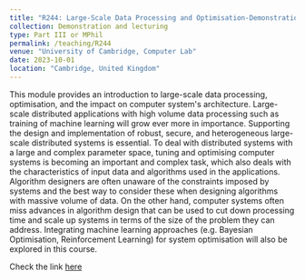 ```yaml
---
title: "R244: Large-Scale Data Processing and Optimisation-Demonstration and Lecturing"
collection: Demonstration and lecturing
type: Part III or MPhil
permalink: /teaching/R244
venue: "University of Cambridge, Computer Lab"
date: 2023-10-01
location: "Cambridge, United Kingdom"
---
```

This module provides an introduction to large-scale data processing, optimisation, and the impact on computer system's architecture. Large-scale distributed applications with high volume data processing such as training of machine learning will grow ever more in importance. Supporting the design and implementation of robust, secure, and heterogeneous large-scale distributed systems is essential. To deal with distributed systems with a large and complex parameter space, tuning and optimising computer systems is becoming an important and complex task, which also deals with the characteristics of input data and algorithms used in the applications. Algorithm designers are often unaware of the constraints imposed by systems and the best way to consider these when designing algorithms with massive volume of data. On the other hand, computer systems often miss advances in algorithm design that can be used to cut down processing time and scale up systems in terms of the size of the problem they can address. Integrating machine learning approaches (e.g. Bayesian Optimisation, Reinforcement Learning) for system optimisation will also be explored in this course.

Check the link [here](https://www.cl.cam.ac.uk/~ey204/teaching/ACS/R244_2022_2023/)

